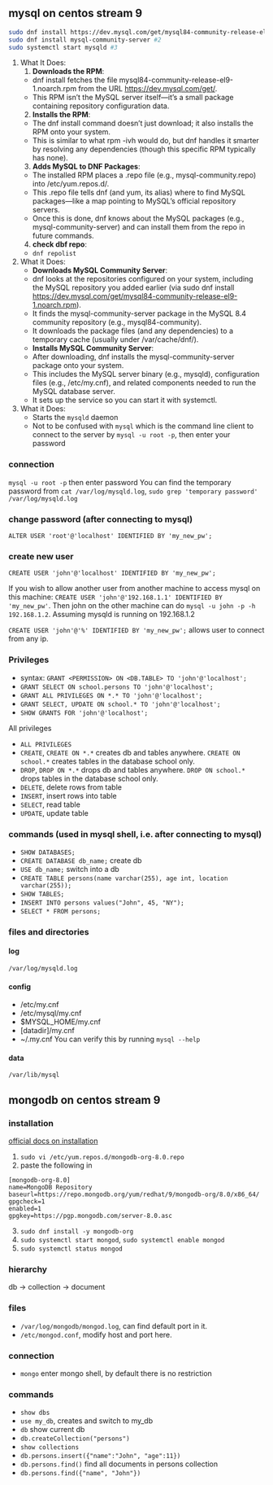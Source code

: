 ## mysql on centos stream 9

```bash
sudo dnf install https://dev.mysql.com/get/mysql84-community-release-el9-1.noarch.rpm #1
sudo dnf install mysql-community-server #2
sudo systemctl start mysqld #3
```
1. What It Does:
	1. **Downloads the RPM**:  
    - dnf install fetches the file mysql84-community-release-el9-1.noarch.rpm from the URL https://dev.mysql.com/get/.  
    - This RPM isn’t the MySQL server itself—it’s a small package containing repository configuration data.
	2. **Installs the RPM**:  
    - The dnf install command doesn’t just download; it also installs the RPM onto your system.
    - This is similar to what rpm -ivh would do, but dnf handles it smarter by resolving any dependencies (though this specific RPM typically has none).
	3. **Adds MySQL to DNF Packages**:  
    - The installed RPM places a .repo file (e.g., mysql-community.repo) into /etc/yum.repos.d/.
    - This .repo file tells dnf (and yum, its alias) where to find MySQL packages—like a map pointing to MySQL’s official repository servers.
    - Once this is done, dnf knows about the MySQL packages (e.g., mysql-community-server) and can install them from the repo in future commands.
    4. **check dbf repo**:
    - `dnf repolist`
2. What it Does:
	- **Downloads MySQL Community Server**:  
    - dnf looks at the repositories configured on your system, including the MySQL repository you added earlier (via sudo dnf install https://dev.mysql.com/get/mysql84-community-release-el9-1.noarch.rpm).
    - It finds the mysql-community-server package in the MySQL 8.4 community repository (e.g., mysql84-community).
    - It downloads the package files (and any dependencies) to a temporary cache (usually under /var/cache/dnf/).
    - **Installs MySQL Community Server**:  
    - After downloading, dnf installs the mysql-community-server package onto your system.
    - This includes the MySQL server binary (e.g., mysqld), configuration files (e.g., /etc/my.cnf), and related components needed to run the MySQL database server.
    - It sets up the service so you can start it with systemctl.
3. What it Does:
	- Starts the `mysqld` daemon
	- Not to be confused with `mysql` which is the command line client to connect to the server by `mysql -u root -p`, then enter your password

### connection

`mysql -u root -p` then enter password
You can find the temporary password from `cat /var/log/mysqld.log`, `sudo grep 'temporary password' /var/log/mysqld.log`

### change password (after connecting to mysql)

`ALTER USER 'root'@'localhost' IDENTIFIED BY 'my_new_pw';`

### create new user

`CREATE USER 'john'@'localhost' IDENTIFIED BY 'my_new_pw';`

If you wish to allow another user from another machine to access mysql on this machine: `CREATE USER 'john'@'192.168.1.1' IDENTIFIED BY 'my_new_pw'`. Then john on the other machine can do `mysql -u john -p -h 192.168.1.2`. Assuming mysqld is running on 192.168.1.2

`CREATE USER 'john'@'%' IDENTIFIED BY 'my_new_pw';` allows user to connect from any ip.

### Privileges

- syntax: `GRANT <PERMISSION> ON <DB.TABLE> TO 'john'@'localhost';`
- `GRANT SELECT ON school.persons TO 'john'@'localhost';`
- `GRANT ALL PRIVILEGES ON *.* TO 'john'@'localhost';`
- `GRANT SELECT, UPDATE ON school.* TO 'john'@'localhost';`
- `SHOW GRANTS FOR 'john'@'localhost';`

All privileges
- `ALL PRIVILEGES`
- `CREATE`, `CREATE ON *.*` creates db and tables anywhere. `CREATE ON school.*` creates tables in the database school only.
- `DROP`, `DROP ON *.*` drops db and tables anywhere. `DROP ON school.*` drops tables in the database school only.
- `DELETE`, delete rows from table
- `INSERT`, insert rows into table
- `SELECT`, read table
- `UPDATE`, update table
### commands (used in mysql shell, i.e. after connecting to mysql)

- `SHOW DATABASES;`
- `CREATE DATABASE db_name;` create db
- `USE db_name;` switch into a db
- `CREATE TABLE persons(name varchar(255), age int, location varchar(255));`
- `SHOW TABLES;`
- `INSERT INTO persons values("John", 45, "NY");`
- `SELECT * FROM persons;`
### files and directories
#### log
 `/var/log/mysqld.log`

#### config
- /etc/my.cnf
- /etc/mysql/my.cnf
- $MYSQL_HOME/my.cnf
- [datadir]/my.cnf
- ~/.my.cnf
You can verify this by running `mysql --help`
  
#### data
`/var/lib/mysql`

## mongodb on centos stream 9

### installation 

[official docs on installation](https://www.mongodb.com/docs/manual/tutorial/install-mongodb-on-red-hat/)

1. `sudo vi /etc/yum.repos.d/mongodb-org-8.0.repo`
2.  paste the following in
```
[mongodb-org-8.0]
name=MongoDB Repository
baseurl=https://repo.mongodb.org/yum/redhat/9/mongodb-org/8.0/x86_64/
gpgcheck=1
enabled=1
gpgkey=https://pgp.mongodb.com/server-8.0.asc
```
3. `sudo dnf install -y mongodb-org`
4. `sudo systemctl start mongod`, `sudo systemctl enable mongod`
5. `sudo systemctl status mongod`

### hierarchy

db -> collection -> document
### files

- `/var/log/mongodb/mongod.log`, can find default port in it.
- `/etc/mongod.conf`, modify host and port here.

### connection

- `mongo` enter mongo shell, by default there is no restriction

### commands

- `show dbs`
- `use my_db`, creates and switch to my_db
- `db` show current db
- `db.createCollection("persons")`
- `show collections`
- `db.persons.insert({"name":"John", "age":11})`
- `db.persons.find()` find all documents in persons collection
- `db.persons.find({"name", "John"})`

